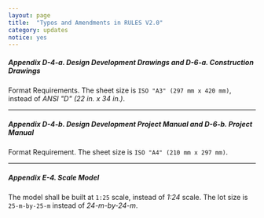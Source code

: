 ```yaml
---
layout: page
title:  "Typos and Amendments in RULES V2.0"
category: updates
notice: yes
---
```


##### Appendix D-4-a. Design Development Drawings and D-6-a. Construction Drawings

Format Requirements. The sheet size is `ISO "A3" (297 mm x 420 mm)`, instead of _ANSI "D" (22 in. x 34 in.)_.

---

##### Appendix D-4-b. Design Development Project Manual and D-6-b. Project Manual

Format Requirement. The sheet size is `ISO "A4" (210 mm x 297 mm)`.

---

##### Appendix E-4. Scale Model

The model shall be built at `1:25` scale, instead of _1:24_ scale. The lot size is `25-m-by-25-m` instead of _24-m-by-24-m_.